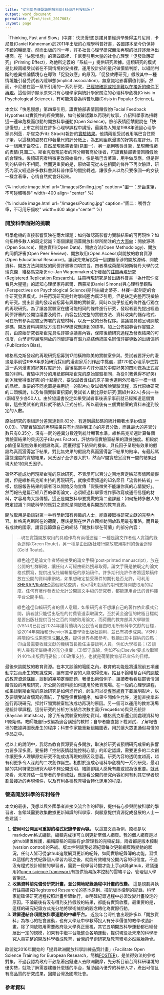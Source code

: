 ```yaml
---
title: "從科學危機認識開放科學(科學月刊投稿版)"
output: word_document
permalink: /Text/text_2017003/
layout: page
---
```


「Thinking, Fast and Slow」(中譯：快思慢想)是諾貝爾經濟學獎得主丹尼爾．卡尼曼(Daniel Kahneman)於2011年出版的心理學科普好書，各國譯本至今仍保持不錯的暢銷度。然而出版的同一年，許多社會心理學研究無法再現的批評逐漸浮出檯面。在「快思慢想」的第四章裡，卡尼曼引用大量的社會心理學「促發效應研究」(Priming Effect)，為他所定義的「系統一」提供研究證據。這類研究的模式是比較兩組受試者在不同情境的安排裡，運用設計好的量尺做價值判斷，以組間判斷的差異推論情境存在導致「促發效應」的原因。「促發效應研究」假設其中一種情境能引發受試者內隱聯想(implicit association)，無意識地影響價值判斷。然而，卡尼曼在這一章所引用的一系列研究，[已經被確認或推測難以在接近的條件下再現][1]。這個例子顯示原來只有心理學家與統計學家關注的心理科學危機(Crisis in Psychological Science)，有可能演變為科普危機(Crisis in Popular Science)。  
  
本文以「快思慢想」第四章引用，證實臉部表情回饋假說(Facial Feedback Hypothesis)實質性的經典實驗，如何被確認難以再現的故事，介紹科學家為扭轉這一連串危機而啟動的開放科學運動(Open Science)。臉部表情回饋假說在「快思慢想」上市之前就在許多心理學課程中講授，最廣為人知是1988年德國心理學家弗列茲．斯崔克(Fritz Strack)報告的[實驗結果][2]。他請兩組受試者用嘴巴含住原子筆，以這樣的姿勢在印著量尺的評分紙上，為五則幽默漫畫的好笑程度評分。其中一組用牙齒咬住，自然呈現微笑表情(見圖一)，另一組用嘴唇含筆，呈現無情緒的表情(見圖二)。斯崔克發現前者的評分顯著高於後者，可證實臉部表情回饋假說的合理性。後續研究者稍微更改原始操作，像是嘴巴含著筆，用手做反應，但是得到的結果各不相同。然而更重要的是，原始研究從未在相同的條件下再次驗證，研究內容又經過許多教科書與科普作家的間接轉述，讓很多人以為只要像圖一的女孩一樣含著筆，心情自然就會好起來。  
  
{% include image.html url="/images/Smiling.jpg" caption="圖一：牙齒含筆，不可碰觸嘴唇" width=400 align="center" %}

{% include image.html url="/images/Pouting.jpg" caption="圖二：嘴唇含筆，不可用牙齒咬" width=400 align="center" %}

### 開放科學面對的挑戰  
科學危機的直接影響反映在兩大課題：如何確認高影響力實驗結果的可再現性？如何扭轉多數人的既定認識？兩個課題涵蓋開放科學所關注的[六大面向][3]：開放源碼(Open Source)、開放資料(Open Data)、開放方法(Open Methodology)、開放的同儕評審(Open Peer Review)、開放取用(Open Access)與開放的教育資源(Open Educational Resource)。讓我先來解說第一個課題牽涉的開放源碼、開放資料、開放方法與開放的同儕評審等四項宗旨。四者構成荷蘭阿姆斯特丹大學的艾瑞克傑．維格馬克斯(Eric-Jan Wagenmakers)所發起的[註冊再現研究(Registered Replication Research)][4]。註冊再現研究是曾出版科普書「為什麼你沒看見大猩猩」的認知心理學家丹尼爾．西蒙斯(Daniel Simons)與心理科學觀點(Perspectives on Psychological Science)期刊主編史蒂芬．林賽一起制定的合作研究發表模式。註冊再現研究是針對學術圈內廣泛引用，但是缺乏完整再現檢驗的研究。提出計畫的發起者招募有興趣的實驗室，同時以幾乎接近的條件進行獨立的再現研究。為了讓各實驗室在儘可能相同的條件進行研究，發起者要先提出經過同儕評審的公開協議書及附件，內容包括完整的實驗方法、資料收集的儲存格式、可在所有參與實驗室佈署的實驗材料，以及一致的分析程序。協議書具體呈現開放源碼、開放資料與開放方法在科學研究應達到的標準。加上公佈招募合作實驗之前，由原始研究者斯崔克具名評審協議書內容，保障後續研究過程及發表結果的可信度，向學術界展現開放的同儕評審有潛力終結傳統匿名同儕評審導致的出版偏誤(Publication Bias)。  

維格馬克斯發起的再現研究招募到17間橫跨歐美的實驗室參與。受試者要評分的漫畫是事前從1988年原始研究採用的漫畫家系列作品中挑選，請120位心理系學生對這一系列漫畫的好笑程度評分，最後挑選平均評分屬於中度好笑的四則做為正式實驗的材料。實驗中評分的用紙都與斯崔克的原始實驗相同，為從0(我覺得不好笑)到9(我覺得很好笑)的十點量尺，要受試者含住的原子筆也選用外形幾乎一模一樣的品牌。重要的不同處置是採用統一的影片向受試者解說實驗流程，取代原始研究的口頭解說，以及每個實驗室招募的受試者人數比原始研究(兩組共92人)多出一些(兩組至少各50人)。由於協議書設定如果受試者事後表示事前就已經知道這個實驗，這些受試者的資料就不納入正式分析，所以最後有三個實驗室的資料未達到設定的人數。  

原始研究的兩組評分差異達到0.82分，有達到最起碼的統計顯著水準(p值是0.03)。17間實驗室的再現結果只有九間得到正向的差異分數，而且最大的差異分數只有0.35分，沒有一間的差異分數達到統計顯著水準。維格馬克斯還計算每個實驗室結果的貝氏因子(Bayes Factor)，評估每個實驗室結果的證據強度。相較於p值僅呈現無效果的假設為真，而獲得當下結果的機率，貝氏因子呈現有效果的假設為真而獲得當下結果，對比無效果的假設為真而獲得當下結果的賠率。有最起碼證據強度的實驗結果，貝氏因子至少要大於1，然而17間實驗室沒有一間的結果出現大於1的貝氏因子。  

雖然不能成功再現斯崔克的原始研究，不表示可以百分之百地否定臉部表情回饋假說，但是維格馬克斯主持的再現研究，就像探索頻道的知名節目「流言終結者」一樣，信服報告結果的讀者可以開始反向宣傳「假裝微笑不能讓你真的心情變好」。然而報告是篇正經八百的學術論文，必須經過科學家或作家改寫成通俗易懂的材料，才容易向大眾傳播。這正是開放科學要挑戰的第二道課題：如何扭轉多數人的既定認識？開放科學的應對之道就是開放取用與開放的教育資源。  

開放取用是指讓對第一手科學新知有興趣的人士，能直接取得研究文獻的完整內容。維格馬克斯所在的荷蘭，應該是現在世界各國推動開放取用最有策略，而且最有成效的國家，請容我節錄自己的網誌「開放科學在荷蘭」的部分內容： 
  
> ...現在實踐開放取用的具體作為有兩種途徑：一種是論文作者個人實踐的綠色途徑(Green Route)，另一種是由出版社發行開放取用期刊的黃金途徑(Gold Route)。  
>  
> 綠色途徑是論文作者將被接受的論文手稿(post-printed manuscript)，放在公開的社群網站，讓任何人可經由網路搜尋取得。論文手稿是依既定的論文格式撰寫，提供出版社編輯排版的原始稿件。許多期刊允許作者將這類稿件放在公開的資料庫網站，如果想確定接受稿件的期刊是否允許，可利用[SHERAP/RoMEO][5]這個網站查詢，也可得知投稿的期刊支持開放取用的程度。任何有著作發表於允計公開論文手稿的研究者，都能運用合法的資料庫平台公開手稿，...
> 
> 綠色途徑仰賴研究者的個人意願，如果研究者不想讓自己的著作依此模式公開，讀者就只能從出版社的付費管道索取論文。至於黃金途徑的終極目標就是要出版社提供百分之百的開放取用論文，而荷蘭的教育部與大學聯盟(VSNU)已訂出2024年讓荷蘭境內公民皆可自由取用所有科學文獻的目標，從2014年開始和Elsevier等主要學術出版社談判，並已有初步成果。VSNU將階段性成果整理成[懶人包][6]，提供世界各國參考。我摘出其中歸納的四點：(1)由最需要收藏文獻的機構首長擔任主要談判人員，例如大學校長；(2)談判人員有所屬機構的充分授權；(3)堅守底線，例如不向Elsevier要求收取額外40%出版費用妥協；(4)政策支持，也就是荷蘭教育部已宣佈的目標。 

最後來談開放的教育資源。在本文談論的範圍之內，教育的功能是將遵照前五項運動宗旨而產生的知識成果，讓有意學習的人能取得使用。姑且不論維基百科的[開放的教育資源條目][7]，談到的幾項定義問題，我舉出兩個例子，讓讀者看看臉部表情回饋假設的再現研究，所公開的資料能如何運用於教育現場。在一般的心理學課程，如果談到斯崔克的原始研究是如何進行的，師生可以從[專案網頁][8]下載說明影片，以及要讓受試者填寫的圖紙，了解整個實驗程序。如果空間條件允許，還能直接拿來進行再現研究，探討17間實驗室無法成功再現的原因。另一個可以運用的教育現場是統計學課程，這份研究的分析方法結合次數主義(Frequetism)與貝氏統計(Baysian Statistics)，除了所有實驗室的原始資料，維格馬克斯還公開處理資料的R原始碼，教師能自行改編為適合講授的教材；自學者能直接下載測試，了解報告裡的數據與圖表產生的程序；科普作家能重新組織圖表，用於讓大眾更通俗易懂的作品之中。

從以上的說明中，我認為教育資源要有多開放，取決於研究者預期研究成果的影響力要多深多廣。要扭轉「控制表情就能控制心情」的即定認識，需要更多的二次創作讓更多人理解原始研究不能成功再現的原因及意義。研究內容的透明度越高，越有利更多令人深刻的二次創作誕生。相對於造成心理科學危機的一系列研究，最明顯的共同特徵是研究內容不夠公開透明，結論卻讓人感覺有趣或認為很重要。就此來看，未來評估一位學者的學術成就，應是看公開的研究內容如何有利其它學者規劃最接近的再現條件，以及有利各種教育場合轉化運用的程度。  

### 營造開放科學的有利條件
本文的最後，我想以與外國學者直接交流合作的經驗，提供有心參與開放科學的學習者、各領域需要收集數據更新知識的科學家、與願意提供資源促成發展的人士一些建議：  

1. **使用可公開且可重製的格式紀錄學習內容。** 以這篇文章為例，原稿是以markdown格式編輯，編輯完成後可立刻更新至個人網頁。我的個人網頁是以github建置維護，編輯原稿的電腦有git管理我的完稿紀錄，兩者都是版本控制(version control)的系統。版本控制讓我必須紀錄每次更新網頁時變動的狀況，任何人皆可從github追蹤網頁更新的紀錄，如同實驗紀錄簿的功能。習慣以這樣的方式紀錄個人學習內容之後，就能有效維持公開內容的可信度。不過沒有程式設計經驗的學習者，需要一段學習時間才能上手git與github，建議運用如[open science framework][9]有提供簡易版本控制的雲端平台，管理個人學習筆記。   
2. **收集資料前先備份研究計畫，並公開地紀錄過程中計畫的改變。** 這是規劃與執行註冊研究(Registered Research)的基本原則，搭配版本控制的紀錄，科學家能確保研究過程按照計畫步驟執行，並明確紀錄過程中必須改變計畫設定的原因。不論最後有沒有得到支持假設的結果，都能有實質收穫。最重要的是，這樣的研究紀錄方式充分地將學術誠信的觀念轉化為實際行動。  
3. **建置連結各項開放科學運動的中繼平台。**  近幾年台灣社會出現許多以「開放資料」為核心的社會運動，也有大學及中學教師投入有分享價值的教學改造計畫。除了開放取用需要政府及大學真正重視，其它五項開放科學運動都已經發展出一定的規模，如果有中繼平台能整合各項運動，提供現役及未來的科學研究人員完整的開放科學養成教育，台灣的學術研究及教育環境必然脫胎換骨。  

歐盟從2016年開始的「提昇歐洲開放科學訓練品質計畫」(Facilitate Open Science Training for European Research，簡稱[FOSTER][10])，是值得效法的參考對象。不過我認為政府不必急著出錢送人去歐洲觀摩，先分析目前台灣科研環境的優劣勢，就能了解需要建置什麼樣的平台，幫助國內優秀的科研人才，產出可信且有高品質的研究成果，回饋台灣及國際社會。  

### 參考資料
[1]: <https://replicationindex.wordpress.com/2017/02/02/reconstruction-of-a-train-wreck-how-priming-research-went-of-the-rails/> "Reconstruction of a Train Wreck: How Priming Research Went off the Rails"
[2]: <http://psycnet.apa.org/journals/psp/54/5/768/> "Strack, F., Martin, L. L., & Stepper, S. (1988). Inhibiting and facilitating conditions of the human smile: a nonobtrusive test of the facial feedback hypothesis. Journal of Personality and Social Psychology, 54, 768–777. doi: 10.1037/0022-3514.54.5.768"
[3]: <https://en.wikipedia.org/wiki/Open_science> "Open science. (2017, January 11). In Wikipedia, The Free Encyclopedia. Retrieved 13:39, February 14, 2017, from https://en.wikipedia.org/w/index.php?title=Open_science&oldid=759414011"
[4]: <http://journals.sagepub.com/doi/full/10.1177/1745691616674458> "Wagenmakers, E.-J., Beek, T., Dijkhoff, L., Gronau, Q. F., Acosta, A., Adams, R. B., … Zwaan, R. A. (2016). Registered Replication Report Strack, Martin, & Stepper (1988). Perspectives on Psychological Science, 1745691616674458. doi: 10.1177/1745691616674458"
[5]: <http://www.sherpa.ac.uk/romeo/index.php> "http://www.sherpa.ac.uk/romeo/index.php"
[6]: <http://www.magazine-on-the-spot.nl/openaccess/eng/> "The Netherlands: paving the way for open access"
[7]: <https://en.wikipedia.org/wiki/Open_educational_resources> "Open educational resources. (2017, February 13). In Wikipedia, The Free Encyclopedia. Retrieved 13:47, February 14, 2017, from https://en.wikipedia.org/w/index.php?title=Open_educational_resources&oldid=765319552"
[8]: <https://osf.io/hgi2y/> "Simons, D. J., Dijkhoff, L. C., Beek, T. F., Wagenmakers, E.-J., & Gronau, Q. F. (2016, July 11). RRR - Strack et al (1988). Retrieved from osf.io/hgi2y"
[9]: <https://osf.io/> "https://osf.io/"
[10]: <https://www.fosteropenscience.eu/> "https://www.fosteropenscience.eu/"
